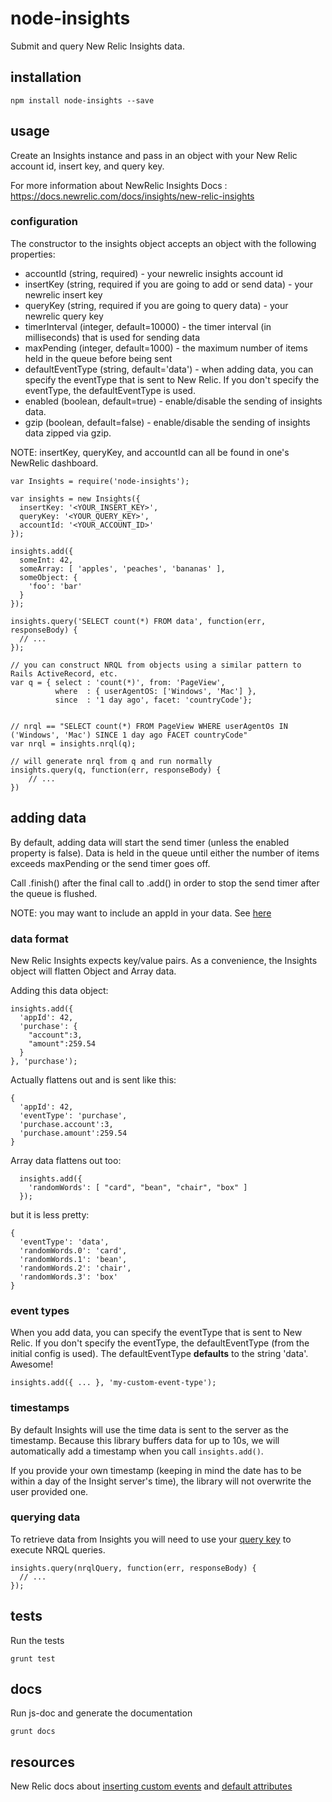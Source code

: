 # node-insights

Submit and query New Relic Insights data.

## installation

```shell
npm install node-insights --save
```

## usage

Create an Insights instance and pass in an object with your New Relic account id, insert key, and query key.

For more information about NewRelic Insights Docs : https://docs.newrelic.com/docs/insights/new-relic-insights

### configuration

The constructor to the insights object accepts an object with the following properties:

  * accountId (string, required) - your newrelic insights account id
  * insertKey (string, required if you are going to add or send data) - your newrelic insert key
  * queryKey (string, required if you are going to query data) - your newrelic query key
  * timerInterval (integer, default=10000) - the timer interval (in milliseconds) that is used for sending data
  * maxPending (integer, default=1000) - the maximum number of items held in the queue before being sent
  * defaultEventType (string, default='data') - when adding data, you can specify the eventType that is sent to New Relic.  If you don't specify the eventType, the defaultEventType is used.
  * enabled (boolean, default=true) - enable/disable the sending of insights data.
  * gzip (boolean, default=false) - enable/disable the sending of insights data zipped via gzip.

NOTE: insertKey, queryKey, and accountId can all be found in one's NewRelic dashboard.

```
var Insights = require('node-insights');

var insights = new Insights({
  insertKey: '<YOUR_INSERT_KEY>',
  queryKey: '<YOUR_QUERY_KEY>',
  accountId: '<YOUR_ACCOUNT_ID>'
});

insights.add({
  someInt: 42,
  someArray: [ 'apples', 'peaches', 'bananas' ],
  someObject: {
    'foo': 'bar'
  }
});

insights.query('SELECT count(*) FROM data', function(err, responseBody) {
  // ...
});

// you can construct NRQL from objects using a similar pattern to Rails ActiveRecord, etc.
var q = { select : 'count(*)', from: 'PageView',
          where  : { userAgentOS: ['Windows', 'Mac'] },
          since  : '1 day ago', facet: 'countryCode'};


// nrql == "SELECT count(*) FROM PageView WHERE userAgentOs IN ('Windows', 'Mac') SINCE 1 day ago FACET countryCode"
var nrql = insights.nrql(q);

// will generate nrql from q and run normally
insights.query(q, function(err, responseBody) {
    // ...
})
```

## adding data

By default, adding data will start the send timer (unless the enabled property is false).
Data is held in the queue until either the number of items exceeds maxPending or the send timer goes off.

Call .finish() after the final call to .add() in order to stop the send timer after the queue is flushed.

NOTE: you may want to include an appId in your data. See [here](https://discuss.newrelic.com/t/distinguishing-between-apps-when-inserting-events/1515])

### data format

New Relic Insights expects key/value pairs.
As a convenience, the Insights object will flatten Object and Array data.

Adding this data object:

```
insights.add({
  'appId': 42,
  'purchase': {
    "account":3,
    "amount":259.54
  }
}, 'purchase');
```

Actually flattens out and is sent like this:
```
{
  'appId': 42,
  'eventType': 'purchase',
  'purchase.account':3,
  'purchase.amount':259.54
}
```

Array data flattens out too:

```
  insights.add({
    'randomWords': [ "card", "bean", "chair", "box" ]
  });
```

but it is less pretty:
```
{
  'eventType': 'data',
  'randomWords.0': 'card',
  'randomWords.1': 'bean',
  'randomWords.2': 'chair',
  'randomWords.3': 'box'
}
```

### event types

When you add data, you can specify the eventType that is sent to New Relic.
If you don't specify the eventType, the defaultEventType (from the initial config is used).
The defaultEventType **defaults** to the string 'data'. Awesome!

```
insights.add({ ... }, 'my-custom-event-type');
```

### timestamps

By default Insights will use the time data is sent to the server as the timestamp. Because this library buffers data for up to 10s, we will automatically add a timestamp when you call `insights.add()`.

If you provide your own timestamp (keeping in mind the date has to be within a day of the Insight server's time), the library will not overwrite the user provided one.

### querying data

To retrieve data from Insights you will need to use your [query key](https://docs.newrelic.com/docs/insights/new-relic-insights/adding-querying-data/querying-your-data-remotely#register) to execute NRQL queries.

```
insights.query(nrqlQuery, function(err, responseBody) {
  // ...
});
```

## tests

Run the tests
```shell
grunt test
```

## docs

Run js-doc and generate the documentation
```shell
grunt docs
```

## resources

New Relic docs about [inserting custom events](https://docs.newrelic.com/docs/insights/new-relic-insights/adding-querying-data/inserting-custom-events-insights-api) and [default attributes](https://docs.newrelic.com/docs/insights/new-relic-insights/decorating-events/insights-attributes)
